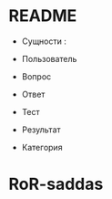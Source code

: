 # README

* Сущности :

* Пользователь

* Вопрос

* Ответ

* Тест

* Результат

* Кaтегория
# RoR-saddas

